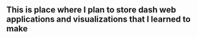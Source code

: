 ## This is place where I plan to store dash web applications and visualizations that I learned to make
